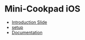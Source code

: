 # Mini-Cookpad iOS

- [Introduction Slide](https://speakerdeck.com/sgrksmt/cookpad-summer-internship-2019-ios-introduction)
- [setup](docs/setup.md)
- [Documentation](docs/README.md)